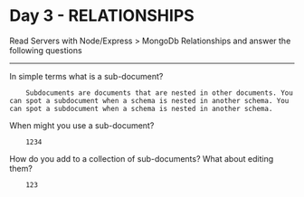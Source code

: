 # Day 3 - RELATIONSHIPS

Read Servers with Node/Express > MongoDb Relationships and answer the following questions
<hr>



In simple terms what is a sub-document?

        Subdocuments are documents that are nested in other documents. You can spot a subdocument when a schema is nested in another schema. You can spot a subdocument when a schema is nested in another schema.

When might you use a sub-document?

        1234

How do you add to a collection of sub-documents? What about editing them?

        123